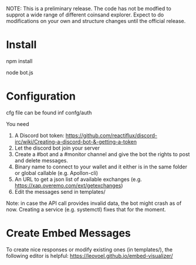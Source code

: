 NOTE: This is a preliminary release. The code has not be modfied to supprot a wide range of different coinsand explorer. Expect to do modifications on your own and structure changes until the official release.


# Install

npm install

node bot.js

# Configuration
cfg file can be found inf confg/auth

You need 
1. A Discord bot token: https://github.com/reactiflux/discord-irc/wiki/Creating-a-discord-bot-&-getting-a-token
2. Let the discord bot join your server
3. Create a #bot and a #monitor channel and give the bot the rights to post and delete messages.
4. Binary name to connect to your wallet and it either is in the same folder or global callable (e.g. Apollon-cli)
5. An URL to get a json list of available exchanges (e.g. https://xap.overemo.com/ext/getexchanges)
6. Edit the messages send in templates/

Note: in case the API call provides invalid data, the bot might crash as of now. Creating a service (e.g. systemctl) fixes that for the moment.

# Create Embed Messages
To create nice responses or modify existing ones (in templates/), the following editor is helpful:
https://leovoel.github.io/embed-visualizer/




